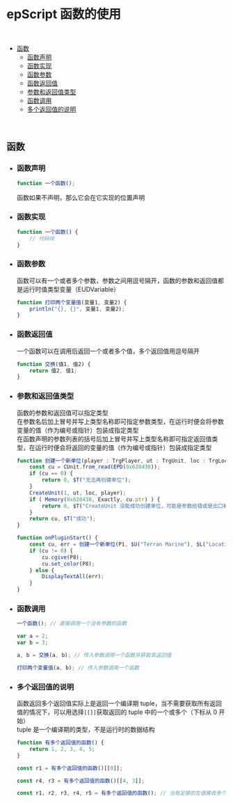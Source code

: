 # epScript 函数的使用


<br />

- [函数](#%E5%87%BD%E6%95%B0)
    - [函数声明](#%E5%87%BD%E6%95%B0%E5%A3%B0%E6%98%8E)
    - [函数实现](#%E5%87%BD%E6%95%B0%E5%AE%9E%E7%8E%B0)
    - [函数参数](#%E5%87%BD%E6%95%B0%E5%8F%82%E6%95%B0)
    - [函数返回值](#%E5%87%BD%E6%95%B0%E8%BF%94%E5%9B%9E%E5%80%BC)
    - [参数和返回值类型](#%E5%8F%82%E6%95%B0%E5%92%8C%E8%BF%94%E5%9B%9E%E5%80%BC%E7%B1%BB%E5%9E%8B)
    - [函数调用](#%E5%87%BD%E6%95%B0%E8%B0%83%E7%94%A8)
    - [多个返回值的说明](#%E5%A4%9A%E4%B8%AA%E8%BF%94%E5%9B%9E%E5%80%BC%E7%9A%84%E8%AF%B4%E6%98%8E)

<br />

## 函数

- ### 函数声明

    ```JavaScript
    function 一个函数();
    ```

    函数如果不声明，那么它会在它实现的位置声明


- ### 函数实现

    ```JavaScript
    function 一个函数() {
        // 代码块
    }
    ```


- ### 函数参数

    函数可以有一个或者多个参数，参数之间用逗号隔开，函数的参数和返回值都是运行时值类型变量（EUDVariable）

    ```JavaScript
    function 打印两个变量值(变量1, 变量2) {
        println("{}, {}", 变量1, 变量2);
    }
    ```


- ### 函数返回值

    一个函数可以在调用后返回一个或者多个值，多个返回值用逗号隔开

    ```JavaScript
    function 交换(值1, 值2) {
        return 值2, 值1;
    }
    ```


- ### 参数和返回值类型

    函数的参数和返回值可以指定类型  
    在参数名后加上冒号并写上类型名称即可指定参数类型，在运行时便会将参数变量的值（作为编号或指针）包装成指定类型  
    在函数声明的参数列表的括号后加上冒号并写上类型名称即可指定返回值类型，在运行时便会将返回的变量的值（作为编号或指针）包装成指定类型  

    ```JavaScript
    function 创建一个新单位(player : TrgPlayer, ut : TrgUnit, loc : TrgLocation) : CUnit, TrgString {
        const cu = CUnit.from_read(EPD(0x628438));
        if (cu == 0) {
            return 0, $T("无法再创建单位");
        }
        CreateUnit(1, ut, loc, player);
        if ( Memory(0x628438, Exactly, cu.ptr) ) {
            return 0, $T("CreateUnit 没能成功创建单位，可能是参数给错或是出口被堵住了");
        }
        return cu, $T("成功");
    }

    function onPluginStart() {
        const cu, err = 创建一个新单位(P1, $U("Terran Marine"), $L("Location 1"));
        if (cu != 0) {
            cu.cgive(P8);
            cu.set_color(P8);
        } else {
            DisplayTextAll(err);
        }
    }
    ```


- ### 函数调用

    ```JavaScript
    一个函数(); // 直接调用一个没有参数的函数

    var a = 2;
    var b = 3;

    a, b = 交换(a, b); // 传入参数调用一个函数并获取其返回值

    打印两个变量值(a, b); // 传入参数调用一个函数
    ```

- ### 多个返回值的说明

    函数返回多个返回值实际上是返回一个编译期 tuple，当不需要获取所有返回值的情况下，可以用选择`[[]]`获取返回的 tuple 中的一个或多个（下标从 0 开始）  
    tuple 是一个编译期的类型，不是运行时的数据结构  

    ```JavaScript
    function 有多个返回值的函数() {
        return 1, 2, 3, 4, 5;
    }

    const r1 = 有多个返回值的函数()[[0]];

    const r4, r3 = 有多个返回值的函数()[[4, 3]];

    const r1, r2, r3, r4, r5 = 有多个返回值的函数(); // 当有足够的左值接收多个返回值时，tuple 会自动解包
    ```

